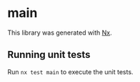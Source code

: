 # main

This library was generated with [Nx](https://nx.dev).

## Running unit tests

Run `nx test main` to execute the unit tests.
